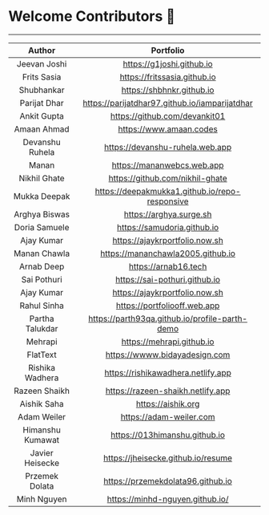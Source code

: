 # Welcome Contributors 🙏

---

| Author | Portfolio |
| :---: | :---: |
| Jeevan Joshi | https://g1joshi.github.io |
| Frits Sasia | https://fritssasia.github.io |
| Shubhankar | https://shbhnkr.github.io |
| Parijat Dhar | https://parijatdhar97.github.io/iamparijatdhar |
| Ankit Gupta | https://github.com/devankit01 |
| Amaan Ahmad | https://www.amaan.codes |
| Devanshu Ruhela| https://devanshu-ruhela.web.app |
| Manan | https://mananwebcs.web.app |
| Nikhil Ghate | https://github.com/nikhil-ghate |
| Mukka Deepak | https://deepakmukka1.github.io/repo-responsive |
| Arghya Biswas | https://arghya.surge.sh |
| Doria Samuele | https://samudoria.github.io |
| Ajay Kumar | https://ajaykrportfolio.now.sh |
| Manan Chawla | https://mananchawla2005.github.io |
| Arnab Deep | https://arnab16.tech |
| Sai Pothuri | https://sai-pothuri.github.io |
| Ajay Kumar | https://ajaykrportfolio.now.sh |
| Rahul Sinha | https://portfoliooff.web.app |
| Partha Talukdar | https://parth93qa.github.io/profile-parth-demo |
| Mehrapi | https://mehrapi.github.io | 
| FlatText | https://wwww.bidayadesign.com |
| Rishika Wadhera | https://rishikawadhera.netlify.app |
| Razeen Shaikh | https://razeen-shaikh.netlify.app |
| Aishik Saha | https://aishik.org |
| Adam Weiler | https://adam-weiler.com |
| Himanshu Kumawat | https://013himanshu.github.io |
| Javier Heisecke | https://jheisecke.github.io/resume |
| Przemek Dolata | https://przemekdolata96.github.io |
| Minh Nguyen | https://minhd-nguyen.github.io/ |
